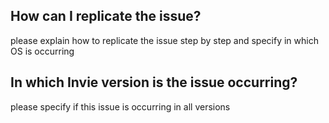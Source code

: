 ## How can I replicate the issue?
please explain how to replicate the issue step by step and specify in which OS is occurring
## In which Invie version is the issue occurring?
please specify if this issue is occurring in all versions
